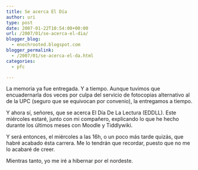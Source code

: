```yaml
---
title: Se acerca El Día
author: uri
type: post
date: 2007-01-22T10:54:00+00:00
url: /2007/01/se-acerca-el-dia/
blogger_blog:
  - enochrooted.blogspot.com
blogger_permalink:
  - /2007/01/se-acerca-el-da.html
categories:
  - pfc

---
```

La memoria ya fue entregada. Y a tiempo. Aunque tuvimos que encuadernarla dos veces por culpa del servicio de fotocopias alternativo al de la UPC (seguro que se equivocan por convenio), la entregamos a tiempo.

Y ahora sí, señores, que se acerca El Día De La Lectura (EDDLL). Este miércoles estaré, junto con mi compañero, explicando lo que he hecho durante los últimos meses con Moodle y Tiddlywiki.

Y será entonces, el miércoles a las 16h, o un poco más tarde quizás, que habré acabado ésta carrera. Me lo tendrán que recordar, puesto que no me lo acabaré de creer.

Mientras tanto, yo me iré a hibernar por el nordeste.